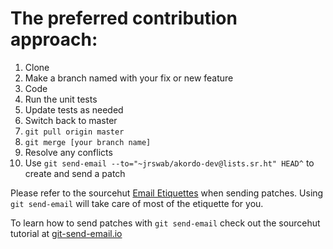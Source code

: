 # The preferred contribution approach:
1. Clone
2. Make a branch named with your fix or new feature
3. Code
4. Run the unit tests
5. Update tests as needed
6. Switch back to master
7. `git pull origin master`
8. `git merge [your branch name]` 
9. Resolve any conflicts
10. Use `git send-email --to="~jrswab/akordo-dev@lists.sr.ht" HEAD^` to create and send a patch
 
Please refer to the sourcehut [Email Etiquettes](https://man.sr.ht/lists.sr.ht/etiquette.md) when sending patches.
Using `git send-email` will take care of most of the etiquette for you.

To learn how to send patches with `git send-email` check out the sourcehut tutorial at [git-send-email.io](https://git-send-email.io/)